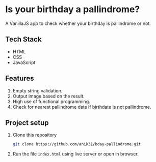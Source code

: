 # Is your birthday a pallindrome?

A VanillaJS app to check whether your birthday is pallindrome or not.

## Tech Stack
* HTML
* CSS
* JavaScript

## Features
1. Empty string validation.
2. Output image based on the result.
3. High use of functional programming.
4. Check for nearest pallindrome date if birthdate is not pallindrome.

## Project setup
1. Clone this repository 
    ```bash
    git clone https://github.com/anik31/bday-pallindrome.git
    ```
2. Run the file `index.html` using live server or open in browser.